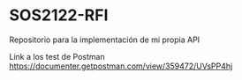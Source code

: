 # SOS2122-RFI
Repositorio para la implementación de mi propia API

Link a los test de Postman https://documenter.getpostman.com/view/359472/UVsPP4hj
